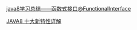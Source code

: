 [java8学习总结——函数式接口@FunctionalInterface](https://blog.csdn.net/qq_36372507/article/details/78757811)

[JAVA8 十大新特性详解](https://www.cnblogs.com/onetwo/p/8526374.html)